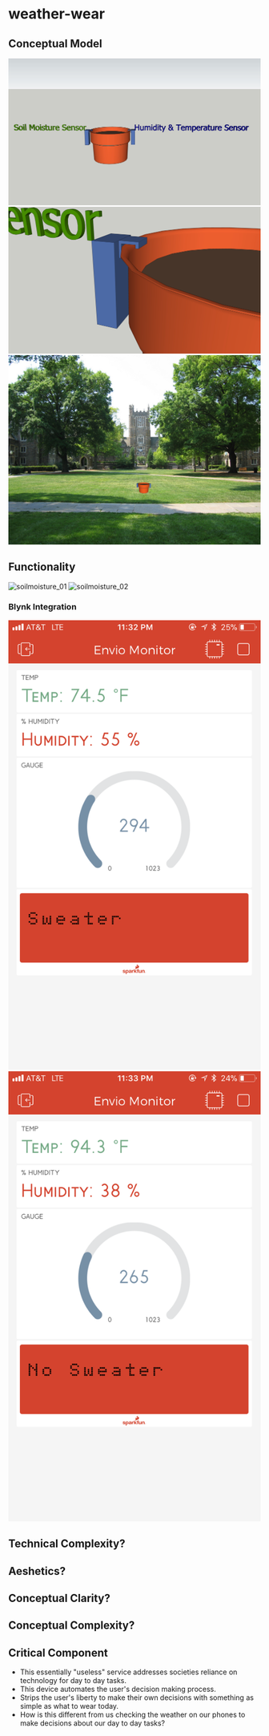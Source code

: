 # weather-wear

## Conceptual Model
![3D Model](/images/prototype-3d-model.jpg)
![3D Model - Hinges](/images/prototype-3d-model-hinges.jpg)
![3D Model - Placement](/images/prototype-placement.jpg)

## Functionality
<img width="643" alt="soilmoisture_01" src="https://user-images.githubusercontent.com/23643452/31208792-3ec70620-a955-11e7-98ca-7cee16802bb2.png">
<img width="1059" alt="soilmoisture_02" src="https://user-images.githubusercontent.com/23643452/31208793-3fa1308e-a955-11e7-81a2-b6c035edbdd8.png">

### Blynk Integration
![Blynk Prototype - Sweater Weather](/images/sweater-weather.PNG)
![Blynk Prototype - Sweater Weather](/images/no-sweater-weather.PNG)


## Technical Complexity?
## Aeshetics?
## Conceptual Clarity?
## Conceptual Complexity?

## Critical Component
- This essentially "useless" service addresses societies reliance on technology for day to day tasks. 
- This device automates the user's decision making process. 
- Strips the user's liberty to make their own decisions with something as simple as what to wear today.
- How is this different from us checking the weather on our phones to make decisions about our day to day tasks?
